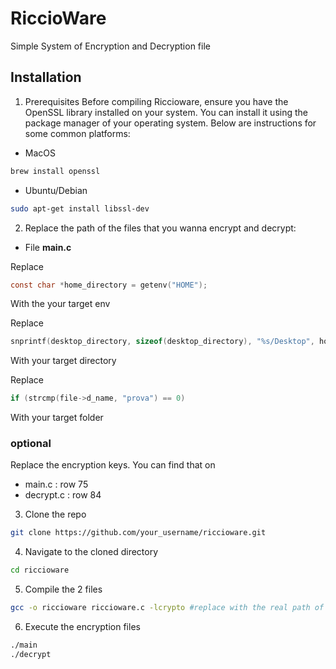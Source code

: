 # RiccioWare
Simple System of Encryption and Decryption file

## Installation
1. Prerequisites
Before compiling Riccioware, ensure you have the OpenSSL library installed on your system. You can install it using the package manager of your operating system. Below are instructions for some common platforms:

- MacOS
```bash
brew install openssl
```
- Ubuntu/Debian
```bash
sudo apt-get install libssl-dev
```

2. Replace the path of the files that you wanna encrypt and decrypt:

- File <b>main.c</b>

Replace
```c
const char *home_directory = getenv("HOME");
```
With the your target env

Replace
```c
snprintf(desktop_directory, sizeof(desktop_directory), "%s/Desktop", home_directory);
```
With your target directory

Replace 
```c
if (strcmp(file->d_name, "prova") == 0)
```
With your target folder

### optional

Replace the encryption keys. You can find that on 
- main.c : row 75
- decrypt.c : row 84

3. Clone the repo
```bash
git clone https://github.com/your_username/riccioware.git
```

4. Navigate to the cloned directory
```bash
cd riccioware
```

5. Compile the 2 files
```bash
gcc -o riccioware riccioware.c -lcrypto #replace with the real path of your library
```

6. Execute the encryption files
```bash
./main
./decrypt
```